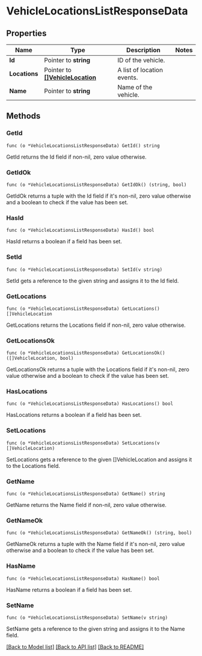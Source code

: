 # VehicleLocationsListResponseData

## Properties

Name | Type | Description | Notes
------------ | ------------- | ------------- | -------------
**Id** | Pointer to **string** | ID of the vehicle. | 
**Locations** | Pointer to [**[]VehicleLocation**](VehicleLocation.md) | A list of location events. | 
**Name** | Pointer to **string** | Name of the vehicle. | 

## Methods

### GetId

`func (o *VehicleLocationsListResponseData) GetId() string`

GetId returns the Id field if non-nil, zero value otherwise.

### GetIdOk

`func (o *VehicleLocationsListResponseData) GetIdOk() (string, bool)`

GetIdOk returns a tuple with the Id field if it's non-nil, zero value otherwise
and a boolean to check if the value has been set.

### HasId

`func (o *VehicleLocationsListResponseData) HasId() bool`

HasId returns a boolean if a field has been set.

### SetId

`func (o *VehicleLocationsListResponseData) SetId(v string)`

SetId gets a reference to the given string and assigns it to the Id field.

### GetLocations

`func (o *VehicleLocationsListResponseData) GetLocations() []VehicleLocation`

GetLocations returns the Locations field if non-nil, zero value otherwise.

### GetLocationsOk

`func (o *VehicleLocationsListResponseData) GetLocationsOk() ([]VehicleLocation, bool)`

GetLocationsOk returns a tuple with the Locations field if it's non-nil, zero value otherwise
and a boolean to check if the value has been set.

### HasLocations

`func (o *VehicleLocationsListResponseData) HasLocations() bool`

HasLocations returns a boolean if a field has been set.

### SetLocations

`func (o *VehicleLocationsListResponseData) SetLocations(v []VehicleLocation)`

SetLocations gets a reference to the given []VehicleLocation and assigns it to the Locations field.

### GetName

`func (o *VehicleLocationsListResponseData) GetName() string`

GetName returns the Name field if non-nil, zero value otherwise.

### GetNameOk

`func (o *VehicleLocationsListResponseData) GetNameOk() (string, bool)`

GetNameOk returns a tuple with the Name field if it's non-nil, zero value otherwise
and a boolean to check if the value has been set.

### HasName

`func (o *VehicleLocationsListResponseData) HasName() bool`

HasName returns a boolean if a field has been set.

### SetName

`func (o *VehicleLocationsListResponseData) SetName(v string)`

SetName gets a reference to the given string and assigns it to the Name field.


[[Back to Model list]](../README.md#documentation-for-models) [[Back to API list]](../README.md#documentation-for-api-endpoints) [[Back to README]](../README.md)


